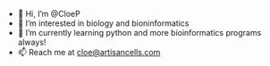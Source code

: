 - 👋 Hi, I’m @CloeP
- 👀 I’m interested in biology and bioninformatics
- 🌱 I’m currently learning python and more bioinformatics programs always!
- 📫 Reach me at cloe@artisancells.com

<!---
CloeP/CloeP is a ✨ special ✨ repository because its `README.md` (this file) appears on your GitHub profile.
You can click the Preview link to take a look at your changes.
--->
